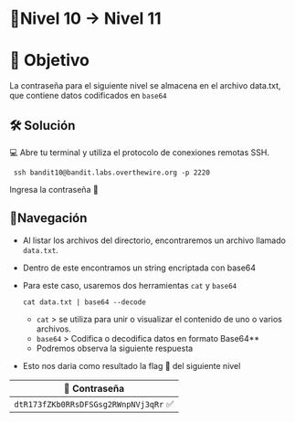 # 🧩Nivel 10 → Nivel 11

# 🎯 Objetivo

La contraseña para el siguiente nivel se almacena en el archivo data.txt, que contiene datos codificados en `base64`

## 🛠️ Solución

💻 Abre tu terminal y utiliza el protocolo de conexiones remotas SSH.

     ssh bandit10@bandit.labs.overthewire.org -p 2220
     
Ingresa la contraseña 🚩

## 🧭Navegación

- Al listar los archivos del directorio, encontraremos un archivo llamado `data.txt`.
- Dentro de este encontramos un string encriptada con base64
- Para este caso, usaremos dos herramientas `cat` y `base64`
    
    `cat data.txt | base64 --decode`

    - `cat` > se utiliza para unir o visualizar el contenido de uno o varios archivos.
    - `base64` > Codifica o decodifica datos en formato Base64**
    - Podremos observa la siguiente respuesta
- Esto nos daria como resultado la flag 🚩 del siguiente nivel

<div align="center">

| 🔐 Contraseña |
|:-------------:|
| `dtR173fZKb0RRsDFSGsg2RWnpNVj3qRr` ✅ |

</div>
